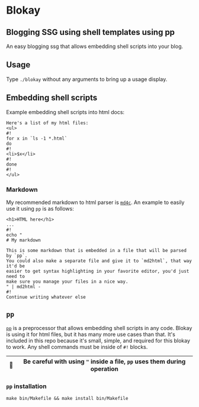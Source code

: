 # Blokay
## Blogging SSG using shell templates using pp

An easy blogging ssg that allows embedding shell scripts into your blog.

## Usage
Type `./blokay` without any arguments to bring up a usage display.

## Embedding shell scripts

Example embedding shell scripts into html docs:
```
Here's a list of my html files:
<ul>
#!
for x in `ls -1 *.html`
do
#!
<li>$x</li>
#!
done
#!
</ul>
```

### Markdown
My recommended markdown to html parser is [`md4c`][md4c]. An example to easily
use it using `pp` is as follows:
```
<h1>HTML here</h1>
...
#!
echo "
# My markdown

This is some markdown that is embedded in a file that will be parsed by `pp`.
You could also make a separate file and give it to `md2html`, that way it'd be
easier to get syntax highlighting in your favorite editor, you'd just need to
make sure you manage your files in a nice way.
" | md2html -
#!
Continue writing whatever else
```

## `pp`
[`pp`][pp] is a preprocessor that allows embedding shell scripts in any code. Blokay
is using it for html files, but it has many more use cases than that. It's
included in this repo because it's small, simple, and required for this blokay
to work. Any shell commands must be inside of `#!` blocks.

| :memo: | Be careful with using `"` inside a file, `pp` uses them during operation |
|--------|--------------------------------------------------------------------------|


### `pp` installation
`make bin/Makefile && make install bin/Makefile`

[pp]: https://mkws.sh/pp.html
[md4c]: https://github.com/mity/md4c
